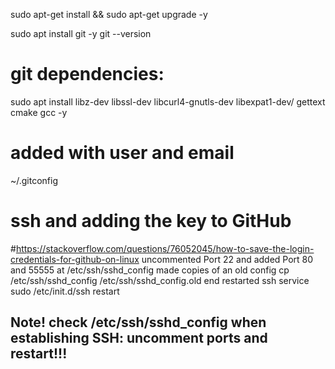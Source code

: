 

sudo apt-get install &&  sudo apt-get upgrade -y

sudo apt install git -y
git --version

# git dependencies:
sudo apt install libz-dev libssl-dev libcurl4-gnutls-dev libexpat1-dev/
 gettext cmake gcc -y
# added with user and email 
~/.gitconfig

# ssh and adding the key to GitHub
#https://stackoverflow.com/questions/76052045/how-to-save-the-login-credentials-for-github-on-linux
uncommented Port 22 and added Port 80 and 55555 at /etc/ssh/sshd_config 
made copies of an old config cp /etc/ssh/sshd_config /etc/ssh/sshd_config.old
end restarted ssh service sudo /etc/init.d/ssh restart

## Note! check /etc/ssh/sshd_config when establishing SSH: uncomment ports and restart!!!
